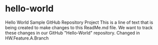 # hello-world
Hello World Sample GitHub Repository Project
This is a line of text that is being created to make changes to this ReadMe.md file. 
We want to track these changes in our GitHub "Hello-World" repository.
Changed in HW.Feature.A.Branch